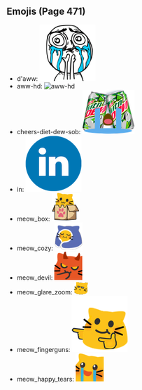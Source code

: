 
## Emojis (Page 471)

* d'aww: ![d'aww](output/d'aww.png)
* aww-hd: ![aww-hd](output/aww-hd)
* cheers-diet-dew-sob: ![cheers-diet-dew-sob](output/cheers-diet-dew-sob.png)
* in: ![in](output/in.png)
* meow_box: ![meow_box](output/meow_box.png)
* meow_cozy: ![meow_cozy](output/meow_cozy.png)
* meow_devil: ![meow_devil](output/meow_devil.png)
* meow_glare_zoom: ![meow_glare_zoom](output/meow_glare_zoom.gif)
* meow_fingerguns: ![meow_fingerguns](output/meow_fingerguns.png)
* meow_happy_tears: ![meow_happy_tears](output/meow_happy_tears.png)
